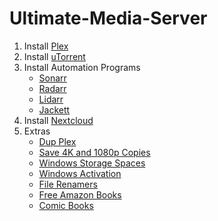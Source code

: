# Ultimate-Media-Server

1. Install [Plex](https://github.com/Pray4Tre/Ultimate-Media-Server/wiki/Plex)
2. Install [uTorrent](https://github.com/Pray4Tre/Ultimate-Media-Server/wiki/uTorrent)
2. Install Automation Programs
   - [Sonarr](https://github.com/Pray4Tre/Ultimate-Media-Server/wiki/Sonarr)
   - [Radarr](https://github.com/Pray4Tre/Ultimate-Media-Server/wiki/Radarr)
   - [Lidarr](https://github.com/Pray4Tre/Ultimate-Media-Server/wiki/Lidarr)
   - [Jackett](https://github.com/Pray4Tre/Ultimate-Media-Server/wiki/Jackett)
4. Install [Nextcloud](https://github.com/Pray4Tre/Ultimate-Media-Server/wiki/Nextcloud)
5. Extras
   - [Dup Plex](https://github.com/Pray4Tre/Ultimate-Media-Server/wiki/Dup-Plex)
   - [Save 4K and 1080p Copies](https://github.com/Pray4Tre/Ultimate-Media-Server/wiki/Save-4K-and-1080p-Copies)
   - [Windows Storage Spaces](https://github.com/Pray4Tre/Ultimate-Media-Server/wiki/Windows-Storage-Spaces)
   - [Windows Activation](https://github.com/Pray4Tre/Ultimate-Media-Server/wiki/Windows-Activation)
   - [File Renamers](https://github.com/Pray4Tre/Ultimate-Media-Server/wiki/File-Renamers)
   - [Free Amazon Books](https://github.com/Pray4Tre/Ultimate-Media-Server/wiki/Free-Amazon-Books)
   - [Comic Books](https://github.com/mylar3/mylar3)
